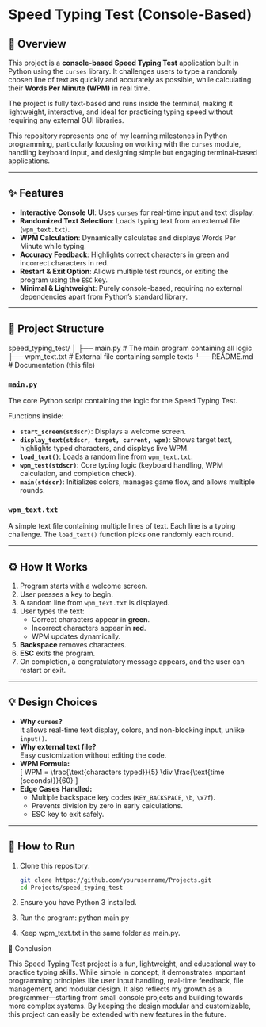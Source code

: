# Speed Typing Test (Console-Based)

## 📖 Overview
This project is a **console-based Speed Typing Test** application built in Python using the `curses` library. It challenges users to type a randomly chosen line of text as quickly and accurately as possible, while calculating their **Words Per Minute (WPM)** in real time.  

The project is fully text-based and runs inside the terminal, making it lightweight, interactive, and ideal for practicing typing speed without requiring any external GUI libraries.  

This repository represents one of my learning milestones in Python programming, particularly focusing on working with the `curses` module, handling keyboard input, and designing simple but engaging terminal-based applications.  

---

## ✨ Features
- **Interactive Console UI**: Uses `curses` for real-time input and text display.  
- **Randomized Text Selection**: Loads typing text from an external file (`wpm_text.txt`).  
- **WPM Calculation**: Dynamically calculates and displays Words Per Minute while typing.  
- **Accuracy Feedback**: Highlights correct characters in green and incorrect characters in red.  
- **Restart & Exit Option**: Allows multiple test rounds, or exiting the program using the `ESC` key.  
- **Minimal & Lightweight**: Purely console-based, requiring no external dependencies apart from Python’s standard library.  

---

## 📂 Project Structure

speed_typing_test/
│
├── main.py # The main program containing all logic
├── wpm_text.txt # External file containing sample texts
└── README.md # Documentation (this file)


### `main.py`
The core Python script containing the logic for the Speed Typing Test.  

Functions inside:
- **`start_screen(stdscr)`**: Displays a welcome screen.  
- **`display_text(stdscr, target, current, wpm)`**: Shows target text, highlights typed characters, and displays live WPM.  
- **`load_text()`**: Loads a random line from `wpm_text.txt`.  
- **`wpm_test(stdscr)`**: Core typing logic (keyboard handling, WPM calculation, and completion check).  
- **`main(stdscr)`**: Initializes colors, manages game flow, and allows multiple rounds.  

### `wpm_text.txt`
A simple text file containing multiple lines of text. Each line is a typing challenge. The `load_text()` function picks one randomly each round.  

---

## ⚙️ How It Works
1. Program starts with a welcome screen.  
2. User presses a key to begin.  
3. A random line from `wpm_text.txt` is displayed.  
4. User types the text:  
   - Correct characters appear in **green**.  
   - Incorrect characters appear in **red**.  
   - WPM updates dynamically.  
5. **Backspace** removes characters.  
6. **ESC** exits the program.  
7. On completion, a congratulatory message appears, and the user can restart or exit.  

---

## 💡 Design Choices
- **Why `curses`?**  
  It allows real-time text display, colors, and non-blocking input, unlike `input()`.  
- **Why external text file?**  
  Easy customization without editing the code.  
- **WPM Formula:**  
  \[
  WPM = \frac{\text{characters typed}}{5} \div \frac{\text{time (seconds)}}{60}
  \]  
- **Edge Cases Handled:**  
  - Multiple backspace key codes (`KEY_BACKSPACE`, `\b`, `\x7f`).  
  - Prevents division by zero in early calculations.  
  - ESC key to exit safely.  

---

## 🚀 How to Run
1. Clone this repository:  
   ```bash
   git clone https://github.com/yourusername/Projects.git
   cd Projects/speed_typing_test
2. Ensure you have Python 3 installed.

3. Run the program: python main.py
4. Keep wpm_text.txt in the same folder as main.py.


🎯 Conclusion

This Speed Typing Test project is a fun, lightweight, and educational way to practice typing skills. While simple in concept, it demonstrates important programming principles like user input handling, real-time feedback, file management, and modular design.
It also reflects my growth as a programmer—starting from small console projects and building towards more complex systems. By keeping the design modular and customizable, this project can easily be extended with new features in the future.
